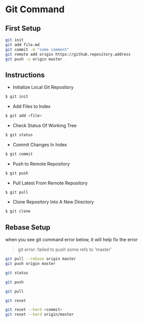 # Git Command

## First Setup
```bash
git init
git add file.md
git commit -m "some comment"
git remote add origin https://github.repository.address
git push -u origin master
```

## Instructions
* Initialize Local Git Repository
```bash
$ git init
```

* Add Files to Index
```bash
$ git add <file>
```

* Check Status Of Working Tree
```bash
$ git status
```

* Commit Changes In Index
```bash
$ git commit
```

* Push to Remote Repository
```bash
$ git push
```

* Pull Latest From Remote Repository
```bash
$ git pull
```

* Clone Repository Into A New Directory
```bash
$ git clone
```

## Rebase Setup
when you see git command error below, it will help fix the error
> git error: failed to push some refs to 'master'
```bash
git pull --rebase origin master
git push origin master
```

```bash
git status
```

```bash
git push
```

```bash
git pull
```

```bash
git reset

git reset --hard <commit>
git reset --hard origin/master
```

